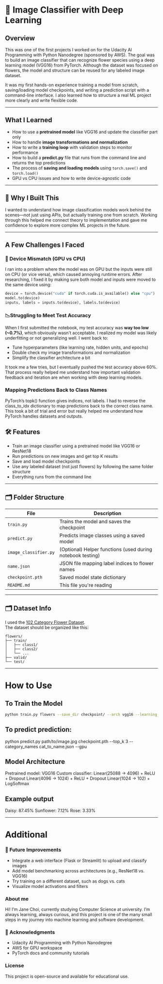 # 🌸 Image Classifier with Deep Learning

## Overview
This was one of the first projects I worked on for the Udacity AI Programming with Python Nanodegree (sponsored by AWS). The goal was to build an image classifier that can recognize flower species using a deep learning model (VGG16) from PyTorch. Although the dataset was focused on flowers, the model and structure can be reused for any labeled image dataset.

It was my first hands-on experience training a model from scratch, saving/loading model checkpoints, and writing a prediction script with a command-line interface. I also learned how to structure a real ML project more clearly and write flexible code.

---

## What I Learned
- How to use a **pretrained model** like VGG16 and update the classifier part only
- How to handle **image transformations and normalization**
- How to write a **training loop** with validation steps to monitor performance
- How to build a **predict.py** file that runs from the command line and returns the top predictions
- The process of **saving and loading models** using `torch.save()` and `torch.load()`
- GPU vs CPU issues and how to write device-agnostic code

---

## 🎯 Why I Built This

I wanted to understand how image classification models work behind the scenes—not just using APIs, but actually training one from scratch. Working through this helped me connect theory to implementation and gave me confidence to explore more complex ML projects in the future.

---

## A Few Challenges I Faced

### 🧩 Device Mismatch (GPU vs CPU)
I ran into a problem where the model was on GPU but the inputs were still on CPU (or vice versa), which caused annoying runtime errors. After researching, I fixed it by making sure both model and inputs were moved to the same device using:

```python
device = torch.device("cuda" if torch.cuda.is_available() else "cpu")
model.to(device)
inputs, labels = inputs.to(device), labels.to(device)
```
### 📉Struggling to Meet Test Accuracy

When I first submitted the notebook, my test accuracy was **way too low (~0.7%)**, which obviously wasn't acceptable. I realized my model was likely underfitting or not generalizing well. I went back to:

- Tune hyperparameters (like learning rate, hidden units, and epochs)
- Double check my image transformations and normalization
- Simplify the classifier architecture a bit

It took me a few tries, but I eventually pushed the test accuracy above 60%. That process really helped me understand how important validation feedback and iteration are when working with deep learning models.

### Mapping Predictions Back to Class Names
PyTorch’s topk() function gives indices, not labels. I had to reverse the class_to_idx dictionary to map predictions back to the correct class name. This took a bit of trial and error but really helped me understand how PyTorch handles datasets and outputs.

## 🛠️ Features

- Train an image classifier using a pretrained model like VGG16 or ResNet18  
- Run predictions on new images and get top K results  
- Save and load model checkpoints  
- Use any labeled dataset (not just flowers) by following the same folder structure  
- Everything runs from the command line  

---

## 🗂️ Folder Structure

| File                  | Description                                               |
|-----------------------|-----------------------------------------------------------|
| `train.py`            | Trains the model and saves the checkpoint                 |
| `predict.py`          | Predicts image classes using a saved model                |
| `image_classifier.py` | (Optional) Helper functions (used during notebook testing)|
| `name.json`           | JSON file mapping label indices to flower names           |
| `checkpoint.pth`      | Saved model state dictionary                              |
| `README.md`           | This file you're reading                                  |

---

## 🗂️ Dataset Info

I used the [102 Category Flower Dataset](http://www.robots.ox.ac.uk/~vgg/data/flowers/102/index.html).  
The dataset should be organized like this:
```
flowers/
├── train/
│   ├── class1/
│   ├── class2/
│   └── ...
├── valid/
└── test/
```

---

# How to Use

## To Train the Model

```bash
python train.py flowers --save_dir checkpoint/ --arch vgg16 --learning_rate 0.003 --hidden_units 512 --epochs 10 --gpu
```

## To predict prediction: 
python predict.py path/to/image.jpg checkpoint.pth --top_k 3 --category_names cat_to_name.json --gpu

## Model Architecture
Pretrained model: VGG16
Custom classifier:
Linear(25088 → 4096) + ReLU + Dropout
Linear(4096 → 1024) + ReLU + Dropout
Linear(1024 → 102) + LogSoftmax

## Example output
Daisy: 87.45%
Sunflower: 7.12%
Rose: 3.33%

---

# Additional

### 🚧 Future Improvements

- Integrate a web interface (Flask or Streamlit) to upload and classify images  
- Add model benchmarking across architectures (e.g., ResNet18 vs. VGG16)  
- Try training on a different dataset, such as dogs vs. cats  
- Visualize model activations and filters  

### About me
Hi! I’m Jane Choi, currently studying Computer Science at university. 
I’m always learning, always curious, and this project is one of the many small steps in my journey into machine learning and software development.

### 🙏 Acknowledgments

- Udacity AI Programming with Python Nanodegree  
- AWS for GPU workspace  
- PyTorch docs and community tutorials  

### License
This project is open-source and available for educational use.
